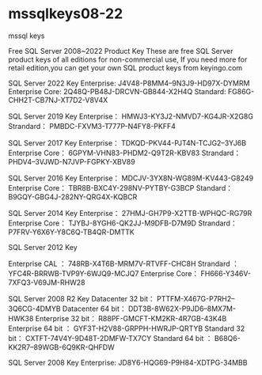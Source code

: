 # mssqlkeys08-22
mssql keys


Free SQL Server 2008~2022 Product Key
These are free SQL Server product keys of all editions for non-commercial use, If you need more for retail edition,you can get your own SQL product keys from keyingo.com

SQL Server 2022 Key
Enterprise: 
J4V48-P8MM4–9N3J9-HD97X-DYMRM
Enterprise Core: 
2Q48Q-PB48J-DRCVN-GB844-X2H4Q
Standard: 
FG86G-CHH2T-CB7NJ-XT7D2-V8V4X


SQL Server 2019 Key
Enterprise：
HMWJ3-KY3J2-NMVD7-KG4JR-X2G8G
Strandard：
PMBDC-FXVM3-T777P-N4FY8-PKFF4

SQL Server 2017 Key
Enterprise：
TDKQD-PKV44-PJT4N-TCJG2–3YJ6B
Enterprise Core：
6GPYM-VHN83-PHDM2-Q9T2R-KBV83
Strandard：
PHDV4–3VJWD-N7JVP-FGPKY-XBV89


SQL Server 2016 Key
Enterprise：
MDCJV-3YX8N-WG89M-KV443-G8249
Enterprise Core：
TBR8B-BXC4Y-298NV-PYTBY-G3BCP
Standard：
B9GQY-GBG4J-282NY-QRG4X-KQBCR


SQL Server 2014 Key
Enterprise：
27HMJ-GH7P9-X2TTB-WPHQC-RG79R
Enterprise Core：
TJYBJ-8YGH6-QK2JJ-M9DFB-D7M9D
Strandard：
P7FRV-Y6X6Y-Y8C6Q-TB4QR-DMTTK


SQL Server 2012 Key

Enterprise CAL ：
748RB-X4T6B-MRM7V-RTVFF-CHC8H
Strandard ：
YFC4R-BRRWB-TVP9Y-6WJQ9-MCJQ7
Enterprise Core：
FH666-Y346V-7XFQ3-V69JM-RHW28


SQL Server 2008 R2 Key
Datacenter 32 bit：
PTTFM-X467G-P7RH2–3Q6CG-4DMYB
Datacenter 64 bit：
DDT3B-8W62X-P9JD6–8MX7M-HWK38
Enterprise 32 bit：
R88PF-GMCFT-KM2KR-4R7GB-43K4B
Enterprise 64 bit ：
GYF3T-H2V88-GRPPH-HWRJP-QRTYB
Standard 32 bit：
CXTFT-74V4Y-9D48T-2DMFW-TX7CY
Standard 64 bit ：
B68Q6-KK2R7–89WGB-6Q9KR-QHFDW

SQL Server 2008 Key
Enterprise: 
JD8Y6-HQG69-P9H84-XDTPG-34MBB
